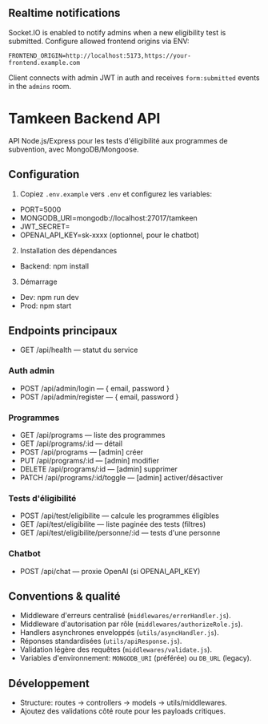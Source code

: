## Realtime notifications

Socket.IO is enabled to notify admins when a new eligibility test is submitted. Configure allowed frontend origins via ENV:

```
FRONTEND_ORIGIN=http://localhost:5173,https://your-frontend.example.com
```

Client connects with admin JWT in auth and receives `form:submitted` events in the `admins` room.

# Tamkeen Backend API

API Node.js/Express pour les tests d'éligibilité aux programmes de subvention, avec MongoDB/Mongoose.

## Configuration

1. Copiez `.env.example` vers `.env` et configurez les variables:

- PORT=5000
- MONGODB_URI=mongodb://localhost:27017/tamkeen
- JWT_SECRET=<secret>
- OPENAI_API_KEY=sk-xxxx (optionnel, pour le chatbot)

2. Installation des dépendances

- Backend: npm install

3. Démarrage

- Dev: npm run dev
- Prod: npm start

## Endpoints principaux

- GET /api/health — statut du service

### Auth admin

- POST /api/admin/login — { email, password }
- POST /api/admin/register — { email, password }

### Programmes

- GET /api/programs — liste des programmes
- GET /api/programs/:id — détail
- POST /api/programs — [admin] créer
- PUT /api/programs/:id — [admin] modifier
- DELETE /api/programs/:id — [admin] supprimer
- PATCH /api/programs/:id/toggle — [admin] activer/désactiver

### Tests d'éligibilité

- POST /api/test/eligibilite — calcule les programmes éligibles
- GET /api/test/eligibilite — liste paginée des tests (filtres)
- GET /api/test/eligibilite/personne/:id — tests d'une personne

### Chatbot

- POST /api/chat — proxie OpenAI (si OPENAI_API_KEY)

## Conventions & qualité

- Middleware d'erreurs centralisé (`middlewares/errorHandler.js`).
- Middleware d'autorisation par rôle (`middlewares/authorizeRole.js`).
- Handlers asynchrones enveloppés (`utils/asyncHandler.js`).
- Réponses standardisées (`utils/apiResponse.js`).
- Validation légère des requêtes (`middlewares/validate.js`).
- Variables d'environnement: `MONGODB_URI` (préférée) ou `DB_URL` (legacy).

## Développement

- Structure: routes -> controllers -> models -> utils/middlewares.
- Ajoutez des validations côté route pour les payloads critiques.
